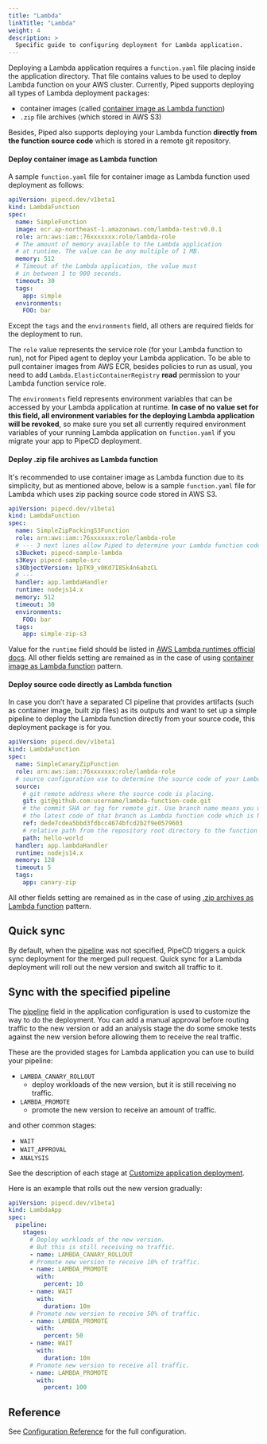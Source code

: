 ```yaml
---
title: "Lambda"
linkTitle: "Lambda"
weight: 4
description: >
  Specific guide to configuring deployment for Lambda application.
---
```


Deploying a Lambda application requires a `function.yaml` file placing inside the application directory. That file contains values to be used to deploy Lambda function on your AWS cluster.
Currently, Piped supports deploying all types of Lambda deployment packages:
- container images (called [container image as Lambda function](https://aws.amazon.com/blogs/aws/new-for-aws-lambda-container-image-support/))
- `.zip` file archives (which stored in AWS S3)

Besides, Piped also supports deploying your Lambda function __directly from the function source code__ which is stored in a remote git repository.

#### Deploy container image as Lambda function

A sample `function.yaml` file for container image as Lambda function used deployment as follows:

```yaml
apiVersion: pipecd.dev/v1beta1
kind: LambdaFunction
spec:
  name: SimpleFunction
  image: ecr.ap-northeast-1.amazonaws.com/lambda-test:v0.0.1
  role: arn:aws:iam::76xxxxxxx:role/lambda-role
  # The amount of memory available to the Lambda application 
  # at runtime. The value can be any multiple of 1 MB.
  memory: 512
  # Timeout of the Lambda application, the value must
  # in between 1 to 900 seconds.
  timeout: 30
  tags:
    app: simple
  environments:
    FOO: bar
```

Except the `tags` and the `environments` field, all others are required fields for the deployment to run.

The `role` value represents the service role (for your Lambda function to run), not for Piped agent to deploy your Lambda application. To be able to pull container images from AWS ECR, besides policies to run as usual, you need to add `Lambda.ElasticContainerRegistry` __read__ permission to your Lambda function service role.

The `environments` field represents environment variables that can be accessed by your Lambda application at runtime. __In case of no value set for this field, all environment variables for the deploying Lambda application will be revoked__, so make sure you set all currently required environment variables of your running Lambda application on `function.yaml` if you migrate your app to PipeCD deployment.

#### Deploy .zip file archives as Lambda function

It's recommended to use container image as Lambda function due to its simplicity, but as mentioned above, below is a sample `function.yaml` file for Lambda which uses zip packing source code stored in AWS S3.

```yaml
apiVersion: pipecd.dev/v1beta1
kind: LambdaFunction
spec:
  name: SimpleZipPackingS3Function
  role: arn:aws:iam::76xxxxxxx:role/lambda-role
  # --- 3 next lines allow Piped to determine your Lambda function code stored in AWS S3.
  s3Bucket: pipecd-sample-lambda
  s3Key: pipecd-sample-src
  s3ObjectVersion: 1pTK9_v0Kd7I8Sk4n6abzCL
  # ---
  handler: app.lambdaHandler
  runtime: nodejs14.x
  memory: 512
  timeout: 30
  environments:
    FOO: bar
  tags:
    app: simple-zip-s3
```

Value for the `runtime` field should be listed in [AWS Lambda runtimes official docs](https://docs.aws.amazon.com/lambda/latest/dg/lambda-runtimes.html). All other fields setting are remained as in the case of using [container image as Lambda function](#deploy-container-image-as-lambda-function) pattern.

#### Deploy source code directly as Lambda function

In case you don’t have a separated CI pipeline that provides artifacts (such as container image, built zip files) as its outputs and want to set up a simple pipeline to deploy the Lambda function directly from your source code, this deployment package is for you.

```yaml
apiVersion: pipecd.dev/v1beta1
kind: LambdaFunction
spec:
  name: SimpleCanaryZipFunction
  role: arn:aws:iam::76xxxxxxx:role/lambda-role
  # source configuration use to determine the source code of your Lambda function.
  source:
    # git remote address where the source code is placing.
    git: git@github.com:username/lambda-function-code.git
    # the commit SHA or tag for remote git. Use branch name means you will always use
    # the latest code of that branch as Lambda function code which is NOT recommended.
    ref: dede7cdea5bbd3fdbcc4674bfcd2b2f9e0579603
    # relative path from the repository root directory to the function code directory.
    path: hello-world
  handler: app.lambdaHandler
  runtime: nodejs14.x
  memory: 128
  timeout: 5
  tags:
    app: canary-zip
```

All other fields setting are remained as in the case of using [.zip archives as Lambda function](#deploy-zip-file-archives-as-lambda-function) pattern.

## Quick sync

By default, when the [pipeline](/docs/user-guide/configuration-reference/#lambda-application) was not specified, PipeCD triggers a quick sync deployment for the merged pull request.
Quick sync for a Lambda deployment will roll out the new version and switch all traffic to it.

## Sync with the specified pipeline

The [pipeline](/docs/user-guide/configuration-reference/#lambda-application) field in the application configuration is used to customize the way to do the deployment.
You can add a manual approval before routing traffic to the new version or add an analysis stage the do some smoke tests against the new version before allowing them to receive the real traffic.

These are the provided stages for Lambda application you can use to build your pipeline:

- `LAMBDA_CANARY_ROLLOUT`
  - deploy workloads of the new version, but it is still receiving no traffic.
- `LAMBDA_PROMOTE`
  - promote the new version to receive an amount of traffic.

and other common stages:
- `WAIT`
- `WAIT_APPROVAL`
- `ANALYSIS`

See the description of each stage at [Customize application deployment](/docs/user-guide/managing-application/customizing-deployment/).

Here is an example that rolls out the new version gradually:

``` yaml
apiVersion: pipecd.dev/v1beta1
kind: LambdaApp
spec:
  pipeline:
    stages:
      # Deploy workloads of the new version.
      # But this is still receiving no traffic.
      - name: LAMBDA_CANARY_ROLLOUT
      # Promote new version to receive 10% of traffic.
      - name: LAMBDA_PROMOTE
        with:
          percent: 10
      - name: WAIT
        with:
          duration: 10m
      # Promote new version to receive 50% of traffic.
      - name: LAMBDA_PROMOTE
        with:
          percent: 50
      - name: WAIT
        with:
          duration: 10m
      # Promote new version to receive all traffic.
      - name: LAMBDA_PROMOTE
        with:
          percent: 100
```

## Reference

See [Configuration Reference](/docs/user-guide/configuration-reference/#lambda-application) for the full configuration.
